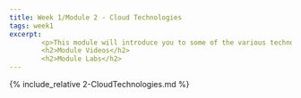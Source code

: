 ```yaml
---
title: Week 1/Module 2 - Cloud Technologies
tags: week1
excerpt: 
        <p>This module will introduce you to some of the various technologies that are available to you as part of cloud computing.</p>
        <h2>Module Videos</h2>
        <h2>Module Labs</h2>
---  
```



<!--more-->

{% include_relative 2-CloudTechnologies.md %}